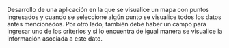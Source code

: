 Desarrollo de una aplicación en la que se visualice un mapa con puntos ingresados y cuando se seleccione algún punto se visualice todos los datos antes mencionados. Por otro lado, también debe haber un campo para ingresar uno de los criterios y si lo encuentra de igual manera se visualice la información asociada a este dato.

